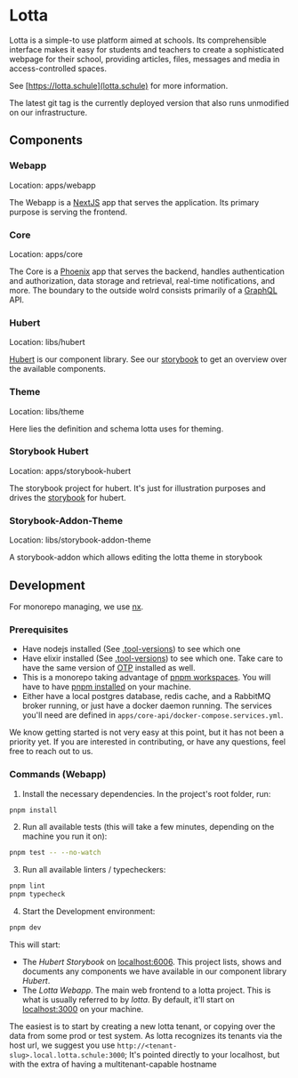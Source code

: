 # Lotta

Lotta is a simple-to use platform aimed at schools.
Its comprehensible interface makes it easy for students and teachers
to create a sophisticated webpage for their school,
providing articles, files, messages and media in access-controlled spaces.

See [https://lotta.schule](lotta.schule) for more information.

The latest git tag is the currently deployed version that also runs
unmodified on our infrastructure.

## Components

### Webapp

Location: apps/webapp

The Webapp is a [NextJS](https://nextjs.org/) app that serves the application.
Its primary purpose is serving the frontend.

### Core

Location: apps/core

The Core is a [Phoenix](https://www.phoenixframework.org/) app that serves the backend,
handles authentication and authorization, data storage and retrieval, real-time notifications,
and more.
The boundary to the outside wolrd consists primarily of a [GraphQL](https://graphql.org/) API.

### Hubert

Location: libs/hubert

[Hubert](https://www.npmjs.com/package/@lotta-schule/hubert) is our component library.
See our [storybook](https://lotta-schule.github.io/web) to get an overview over the
available components.

### Theme

Location: libs/theme

Here lies the definition and schema lotta uses for theming.

### Storybook Hubert

Location: apps/storybook-hubert

The storybook project for hubert. It's just for illustration purposes and drives the
[storybook](https://lotta-schule.github.io/web) for hubert.

### Storybook-Addon-Theme

Location: libs/storybook-addon-theme

A storybook-addon which allows editing the lotta theme in storybook

## Development

For monorepo managing, we use [nx](https://nx.dev/).

### Prerequisites

- Have nodejs installed (See [.tool-versions](.tool-versions)) to see which one
- Have elixir installed (See [.tool-versions](.tool-versions)) to see which one.
  Take care to have the same version of [OTP](https://en.wikipedia.org/wiki/Open_Telecom_Platform) installed as well.
- This is a monorepo taking advantage of [pnpm workspaces](https://pnpm.io/workspaces).
  You will have to have [pnpm installed](https://pnpm.io/installation) on your machine.
- Either have a local postgres database, redis cache, and a RabbitMQ broker running,
  or just have a docker daemon running.
  The services you'll need are defined in `apps/core-api/docker-compose.services.yml`.

We know getting started is not very easy at this point, but it has not been a priority yet.
If you are interested in contributing, or have any questions, feel free to reach out to us.

### Commands (Webapp)

1. Install the necessary dependencies. In the project's root folder, run:

```sh
pnpm install
```

2. Run all available tests (this will take a few minutes, depending on the machine you run it on):

```sh
pnpm test -- --no-watch
```

3. Run all available linters / typecheckers:

```sh
pnpm lint
pnpm typecheck
```

4. Start the Development environment:

```sh
pnpm dev
```

This will start:

- The _Hubert Storybook_ on [localhost:6006](http://localhost:6006).
  This project lists, shows and documents any components we have available
  in our component library _Hubert_.
- The _Lotta Webapp_. The main web frontend to a lotta project.
  This is what is usually referred to by _lotta_.
  By default, it'll start on [localhost:3000](http://localhost:3000) on
  your machine.

The easiest is to start by creating a new lotta tenant, or copying over
the data from some prod or test system. As lotta recognizes its tenants
via the host url, we suggest you use `http://<tenant-slug>.local.lotta.schule:3000`;
It's pointed directly to your localhost, but with the extra of having
a multitenant-capable hostname
